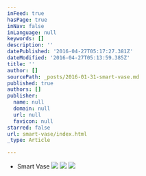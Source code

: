 ```yaml
---
inFeed: true
hasPage: true
inNav: false
inLanguage: null
keywords: []
description: ''
datePublished: '2016-04-27T05:17:27.381Z'
dateModified: '2016-04-27T05:13:59.385Z'
title: ''
author: []
sourcePath: _posts/2016-01-31-smart-vase.md
published: true
authors: []
publisher:
  name: null
  domain: null
  url: null
  favicon: null
starred: false
url: smart-vase/index.html
_type: Article

---
```

* Smart Vase
![](https://the-grid-user-content.s3-us-west-2.amazonaws.com/5df08931-0f91-40b8-9ef9-ec992633d963.jpg)
![](https://the-grid-user-content.s3-us-west-2.amazonaws.com/59aaec6f-efe2-4c0b-b58f-4167a19a940f.jpg)
![](https://the-grid-user-content.s3-us-west-2.amazonaws.com/c8432f25-87b7-41a0-a2a8-f5163e6a237e.jpg)